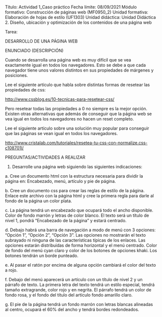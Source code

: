 
Título:	Actividad 1_Caso práctico
Fecha límite:	08/09/2021
Módulo formativo:
Construcción de páginas web (MF0950_2)
Unidad formativa:
Elaboración de hojas de estilo (UF1303)
Unidad didáctica:
Unidad Didáctica 2. Diseño, ubicación y optimización de los contenidos de una página web

Tarea:

DESARROLLO DE UNA PÁGINA WEB





ENUNCIADO (DESCRIPCIÓN)

Cuando se desarrolla una página web es muy difícil que se vea exactamente igual en todos los navegadores. Esto se debe a que cada navegador tiene unos valores distintos en sus propiedades de márgenes y posiciones.

Lee el siguiente artículo que habla sobre distintas formas de resetear las propiedades de css:

http://www.cssblog.es/10-tecnicas-para-resetear-css/



Pero resetear todas las propiedades a 0 no siempre es la mejor opción. Existen otras alternativas que además de conseguir que la página web se vea igual en todos los navegadores no hacen un reset completo.

Lee el siguiente artículo sobre una solución muy popular para conseguir que las páginas se vean igual en todos los navegadores.

http://www.cristalab.com/tutoriales/resetea-tu-css-con-normalize.css-c108701l/



PREGUNTAS/ACTIVIDADES A REALIZAR


1. Desarrolle una página web siguiendo las siguientes indicaciones:

a. Cree un documento html con la estructura necesaria para dividir la página en: Encabezado, menú, artículo y pie de página.

b. Cree un documento css para crear las reglas de estilo de la página. Enlace este archivo con la página html y cree la primera regla para darle al fondo de la página un color plata.

c. La página tendrá un encabezado que ocupará todo el ancho disponible. Color de fondo marrón y letras de color blanco. El texto será un título de nivel 1, pondrá “Encabezado de la página” y estará centrado.

d. Debajo habrá una barra de navegación a modo de menú con 3 opciones: “Opción 1”, “Opción 2”, “Opción 3”. Las opciones no mostrarán el texto subrayado ni ninguna de las características típicas de los enlaces. Las opciones estarán distribuidas de forma horizontal y el menú centrado. Color de fondo del menú cyan claro y color de los botones de opciones khaki. Los botones tendrán un borde punteado.

e. Al pasar el ratón por encima de alguna opción cambiará el color del texto a rojo.

f. Debajo del menú aparecerá un artículo con un título de nivel 2 y un párrafo de texto. La primera letra del texto tendrá un estilo especial, tendrá tamaño extragrande, color rojo y en negrita. El párrafo tendrá un color de fondo rosa, y el fondo del título del artículo fondo amarillo claro.

g. El pie de la página tendrá un fondo marrón con letras blancas alineadas al centro, ocupará el 60% del ancho y tendrá bordes redondeados.
